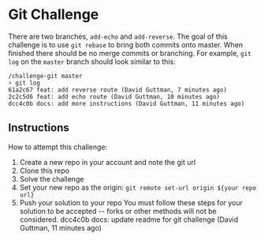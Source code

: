 # Git Challenge
There are two branches, `add-echo` and `add-reverse`. The goal of this challenge is to use `git rebase` to bring both commits onto master. When finished there should be no merge commits or branching. For example, `git log` on the `master` branch should look similar to this:

```
/challenge-git master
⚡ git log
61a2c67 feat: add reverse route (David Guttman, 7 minutes ago)
2c2c5d6 feat: add echo route (David Guttman, 10 minutes ago)
dcc4c0b docs: add more instructions (David Guttman, 11 minutes ago)

```
## Instructions
How to attempt this challenge:
1) Create a new repo in your account and note the git url
2) Clone this repo
3) Solve the challenge
4) Set your new repo as the origin: `git remote set-url origin ${your repo url}`
5) Push your solution to your repo
You must follow these steps for your solution to be accepted -- forks or other methods will not be considered.
dcc4c0b docs: update readme for git challenge (David Guttman, 11 minutes ago)
